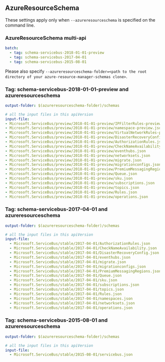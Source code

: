## AzureResourceSchema

These settings apply only when `--azureresourceschema` is specified on the command line.

### AzureResourceSchema multi-api

``` yaml $(azureresourceschema) && $(multiapi)
batch:
  - tag: schema-servicebus-2018-01-01-preview
  - tag: schema-servicebus-2017-04-01
  - tag: schema-servicebus-2015-08-01

```

Please also specify `--azureresourceschema-folder=<path to the root directory of your azure-resource-manager-schemas clone>`.

### Tag: schema-servicebus-2018-01-01-preview and azureresourceschema

``` yaml $(tag) == 'schema-servicebus-2018-01-01-preview' && $(azureresourceschema)
output-folder: $(azureresourceschema-folder)/schemas

# all the input files in this apiVersion
input-file:
- Microsoft.ServiceBus/preview/2018-01-01-preview/IPFilterRules-preview.json
- Microsoft.ServiceBus/preview/2018-01-01-preview/namespace-preview.json
- Microsoft.ServiceBus/preview/2018-01-01-preview/VirtualNetworkRules-preview.json
- Microsoft.ServiceBus/preview/2018-01-01-preview/DisasterRecoveryConfig.json
- Microsoft.ServiceBus/preview/2018-01-01-preview/AuthorizationRules.json
- Microsoft.ServiceBus/preview/2018-01-01-preview/CheckNameAvailability.json
- Microsoft.ServiceBus/preview/2018-01-01-preview/eventhubs.json
- Microsoft.ServiceBus/preview/2018-01-01-preview/networksets.json
- Microsoft.ServiceBus/preview/2018-01-01-preview/migrate.json
- Microsoft.ServiceBus/preview/2018-01-01-preview/migrationconfigs.json
- Microsoft.ServiceBus/preview/2018-01-01-preview/PremiumMessagingRegions.json
- Microsoft.ServiceBus/preview/2018-01-01-preview/Queue.json
- Microsoft.ServiceBus/preview/2018-01-01-preview/sku.json
- Microsoft.ServiceBus/preview/2018-01-01-preview/subscriptions.json
- Microsoft.ServiceBus/preview/2018-01-01-preview/topics.json
- Microsoft.ServiceBus/preview/2018-01-01-preview/Rules.json
- Microsoft.ServiceBus/preview/2018-01-01-preview/operations.json

```

### Tag: schema-servicebus-2017-04-01 and azureresourceschema

``` yaml $(tag) == 'schema-servicebus-2017-04-01' && $(azureresourceschema)
output-folder: $(azureresourceschema-folder)/schemas

# all the input files in this apiVersion
input-file:
  - Microsoft.ServiceBus/stable/2017-04-01/AuthorizationRules.json
  - Microsoft.ServiceBus/stable/2017-04-01/CheckNameAvailability.json
  - Microsoft.ServiceBus/stable/2017-04-01/DisasterRecoveryConfig.json
  - Microsoft.ServiceBus/stable/2017-04-01/eventhubs.json
  - Microsoft.ServiceBus/stable/2017-04-01/migrate.json
  - Microsoft.ServiceBus/stable/2017-04-01/migrationconfigs.json
  - Microsoft.ServiceBus/stable/2017-04-01/PremiumMessagingRegions.json
  - Microsoft.ServiceBus/stable/2017-04-01/Queue.json
  - Microsoft.ServiceBus/stable/2017-04-01/sku.json
  - Microsoft.ServiceBus/stable/2017-04-01/subscriptions.json
  - Microsoft.ServiceBus/stable/2017-04-01/topics.json
  - Microsoft.ServiceBus/stable/2017-04-01/Rules.json
  - Microsoft.ServiceBus/stable/2017-04-01/namespaces.json
  - Microsoft.ServiceBus/stable/2017-04-01/networksets.json
  - Microsoft.ServiceBus/stable/2017-04-01/operations.json

```

### Tag: schema-servicebus-2015-08-01 and azureresourceschema

``` yaml $(tag) == 'schema-servicebus-2015-08-01' && $(azureresourceschema)
output-folder: $(azureresourceschema-folder)/schemas

# all the input files in this apiVersion
input-file:
  - Microsoft.ServiceBus/stable/2015-08-01/servicebus.json

```
